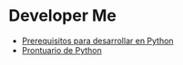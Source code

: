 # Developer Me

- [Prerequisitos para desarrollar en Python](docs/desarrollo-en-python.md)
- [Prontuario de Python](lab0/primer.py)

